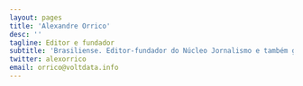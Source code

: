 ```yaml
---
layout: pages
title: 'Alexandre Orrico'
desc: ''
tagline: Editor e fundador
subtitle: 'Brasiliense. Editor-fundador do Núcleo Jornalismo e também gerente de comunidades no Brasil do ICFJ (International Center for Journalists). Foi repórter e, depois, editor da seção de tecnologia da Folha de S.Paulo entre 2009 e 2015, quando foi contratado para ajudar a fundar o site BuzzFeed Brasil, onde trabalhou como editor por quatro anos.'
twitter: alexorrico
email: orrico@voltdata.info
---
```

